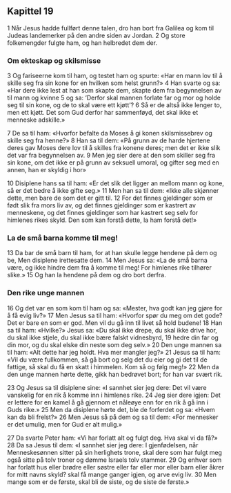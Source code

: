 ## Kapittel 19

1 Når Jesus hadde fullført denne talen, dro han bort fra Galilea og kom til Judeas landemerker på den andre siden av Jordan.
2 Og store folkemengder fulgte ham, og han helbredet dem der.

### Om ekteskap og skilsmisse

3 Og fariseerne kom til ham, og testet ham og spurte: «Har en mann lov til å skille seg fra sin kone for en hvilken som helst grunn?»
4 Han svarte og sa: «Har dere ikke lest at han som skapte dem, skapte dem fra begynnelsen av til mann og kvinne
5 og sa: ‘Derfor skal mannen forlate far og mor og holde seg til sin kone, og de to skal være ett kjøtt’?
6 Så er de altså ikke lenger to, men ett kjøtt. Det som Gud derfor har sammenføyd, det skal ikke et menneske adskille.»

7 De sa til ham: «Hvorfor befalte da Moses å gi konen skilsmissebrev og skille seg fra henne?»
8 Han sa til dem: «På grunn av de harde hjertene deres gav Moses dere lov til å skilles fra konene deres; men det er ikke slik det var fra begynnelsen av.
9 Men jeg sier dere at den som skiller seg fra sin kone, om det ikke er på grunn av seksuell umoral, og gifter seg med en annen, han er skyldig i hor»

10 Disiplene hans sa til ham: «Er det slik det ligger an mellom mann og kone, så er det bedre å ikke gifte seg.»
11 Men han sa til dem: «Ikke alle skjønner dette, men bare de som det er gitt til.
12 For det finnes gjeldinger som er født slik fra mors liv av, og det finnes gjeldinger som er kastrert av menneskene, og det finnes gjeldinger som har kastrert seg selv for himlenes rikes skyld. Den som kan forstå dette, la ham forstå det!»

### La de små barna komme til meg!

13 Da bar de små barn til ham, for at han skulle legge hendene på dem og be, Men disiplene irettesatte dem.
14 Men Jesus sa: «La de små barna være, og ikke hindre dem fra å komme til meg! For himlenes rike tilhører slike.»
15 Og han la hendene på dem og dro bort derfra.

### Den rike unge mannen

16 Og det var en som kom til ham og sa: «Mester, hva godt kan jeg gjøre for å få evig liv?»
17 Men Jesus sa til ham: «Hvorfor spør du meg om det gode? Det er bare en som er god. Men vil du gå inn til livet så hold budene!
18 Han sa til ham: «Hvilke?» Jesus sa: «Du skal ikke drepe, du skal ikke drive hor, du skal ikke stjele, du skal ikke bære falskt vidnesbyrd,
19 hedre din far og din mor, og du skal elske din neste som deg selv.»
20 Den unge mannen sa til ham: «Alt dette har jeg holdt. Hva mer mangler jeg?»
21 Jesus sa til ham: «Vil du være fullkommen, så gå bort og selg det du eier og gi det til de fattige, så skal du få en skatt i himmelen. Kom så og følg meg!»
22 Men da den unge mannen hørte dette, gikk han bedrøvet bort; for han var svært rik.

23 Og Jesus sa til disiplene sine: «I sannhet sier jeg dere: Det vil være vanskelig for en rik å komme inn i himlenes rike.
24 Jeg sier dere igjen: Det er lettere for en kamel å gå gjennom et nåleøye enn for en rik å gå inn i Guds rike.»
25 Men da disiplene hørte det, ble de forferdet og sa: «Hvem kan da bli frelst?»
26 Men Jesus så på dem og sa til dem: «For mennesker er det umulig, men for Gud er alt mulig.»

27 Da svarte Peter ham: «Vi har forlatt alt og fulgt deg. Hva skal vi da få?»
28 Da sa Jesus til dem: «I sannhet sier jeg dere: I gjenfødelsen, når Menneskesønnen sitter på sin herlighets trone, skal dere som har fulgt meg også sitte på tolv troner og dømme Israels tolv stammer.
29 Og enhver som har forlatt hus eller brødre eller søstre eller far eller mor eller barn eller åkrer for mitt navns skyld? skal få mange ganger igjen, og arve evig liv.
30 Men mange som er de første, skal bli de siste, og de siste de første.»
